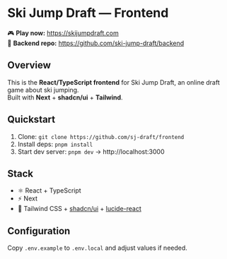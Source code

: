 # Ski Jump Draft — Frontend

🎮 **Play now:** https://skijumpdraft.com  
🔗 **Backend repo:** https://github.com/ski-jump-draft/backend

## Overview
This is the **React/TypeScript frontend** for Ski Jump Draft, an online draft game about ski jumping.  
Built with **Next** + **shadcn/ui** + **Tailwind**.

## Quickstart
1. Clone: `git clone https://github.com/sj-draft/frontend`
2. Install deps: `pnpm install`
3. Start dev server: `pnpm dev` → http://localhost:3000

## Stack
- ⚛️ React + TypeScript
- ⚡ Next
- 🎨 Tailwind CSS + [shadcn/ui](https://ui.shadcn.com) + [lucide-react](https://lucide.dev)

## Configuration
Copy `.env.example` to `.env.local` and adjust values if needed.
